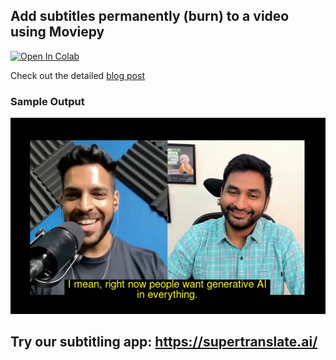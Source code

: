 ## Add subtitles permanently (burn) to a video using Moviepy

[![Open In Colab](https://colab.research.google.com/assets/colab-badge.svg)](https://github.com/ramsrigouthamg/Supertranslate.ai/blob/main/Burn_Subtitles_Into_Video/Burn_Subtitles_to_video_using_Moviepy.ipynb)

Check out the detailed [blog post](https://ramsrigoutham.medium.com/permanently-burn-subtitles-to-a-video-using-python-and-moviepy-4be89c885096?sk=86a53fbcb7713c8c94592387a1d7d3b2)

### Sample Output
![title](sample_output.PNG)
## Try our subtitling app: https://supertranslate.ai/

